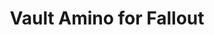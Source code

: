 ---
description: Fallout 粉丝互炫。
layout: post
results:
- primaryGenreName: Social Networking
  version: '1.5.27'
  formattedPrice: 免费
  genreIds:
  - '6005'
  - '6012'
  artworkUrl60: http://is1.mzstatic.com/image/thumb/Purple69/v4/84/34/f2/8434f20b-6b10-876d-b8a8-34e2fc88cd4e/source/60x60bb.jpg
  minimumOsVersion: '7.0'
  appletvScreenshotUrls: &a []
  sellerName: Narvii Inc.
  supportedDevices:
  - iPhone4
  - iPad2Wifi
  - iPad23G
  - iPhone4S
  - iPadThirdGen
  - iPadThirdGen4G
  - iPhone5
  - iPodTouchFifthGen
  - iPadFourthGen
  - iPadFourthGen4G
  - iPadMini
  - iPadMini4G
  - iPhone5c
  - iPhone5s
  - iPhone6
  - iPhone6Plus
  - iPodTouchSixthGen
  genres:
  - 社交
  - 生活
  currentVersionReleaseDate: '2016-04-22T07:38:40Z'
  trackName: Vault Amino for Fallout
  isVppDeviceBasedLicensingEnabled: true
  description: 'Join the fastest growing Fallout community! Learn new strategies,
    find gameplay partners, and explore Fallout on a deeper level than anywhere
    else.


    - CHAT with other players and make new friends

    - VOTE on your favorite aspects of the game

    - GET the latest news and updates

    - SHARE your strategies and skills

    - LEARN from and CONTRIBUTE to our Fallout catalog - an encyclopedia of
    all things Fallout'
  price: 0
  trackId: 1092964038
  releaseDate: '2016-04-22T07:38:40Z'
  advisories:
  - 偶尔/轻微的现实暴力
  - 偶尔/轻微的卡通或幻想暴力
  - 偶尔/轻微的成人/性暗示题材
  - 偶尔/轻微的烟酒或毒品使用或相关内容
  - 偶尔/轻微的惊悚/恐怖题材
  - 偶尔/轻微的色情内容或裸露
  - 偶尔/轻微的亵渎或低俗幽默
  screenshotUrls:
  - http://a4.mzstatic.com/us/r30/Purple69/v4/ef/fe/83/effe837b-d9a6-3abc-4627-9303e249934d/screen1136x1136.jpeg
  - http://a3.mzstatic.com/us/r30/Purple69/v4/aa/ca/1e/aaca1e95-b9b4-e486-3ad3-b285454444df/screen1136x1136.jpeg
  - http://a5.mzstatic.com/us/r30/Purple49/v4/e4/da/9f/e4da9f22-befa-379c-214e-41f89af4515a/screen1136x1136.jpeg
  - http://a1.mzstatic.com/us/r30/Purple69/v4/54/62/7d/54627d2c-aca4-9f25-854e-e27d51872ada/screen1136x1136.jpeg
  - http://a4.mzstatic.com/us/r30/Purple69/v4/60/82/f5/6082f50c-3058-e6b1-6204-13daa9aa7a8d/screen1136x1136.jpeg
  artistViewUrl: https://itunes.apple.com/cn/developer/narvii-inc./id490555895?uo=4
  primaryGenreId: 6005
  kind: software
  fileSizeBytes: '24136747'
  sellerUrl: http://aminoapps.com
  trackContentRating: 12+
  bundleId: com.narvii.fallout
  trackCensoredName: Vault Amino for Fallout
  contentAdvisoryRating: 12+
  isGameCenterEnabled: false
  artistName: Narvii Inc.
  languageCodesISO2A:
  - EN
  - ZH
  - ES
  features: *a
  wrapperType: software
  artworkUrl512: http://is1.mzstatic.com/image/thumb/Purple69/v4/84/34/f2/8434f20b-6b10-876d-b8a8-34e2fc88cd4e/source/512x512bb.jpg
  artworkUrl100: http://is1.mzstatic.com/image/thumb/Purple69/v4/84/34/f2/8434f20b-6b10-876d-b8a8-34e2fc88cd4e/source/100x100bb.jpg
  trackViewUrl: https://geo.itunes.apple.com/cn/app/vault-amino-for-fallout/id1092964038?mt=8&uo=4
  artistId: 490555895
  currency: CNY
  ipadScreenshotUrls: *a
category: 社交
tags: tag1
resultCount: 1
title: Vault Amino for Fallout

---